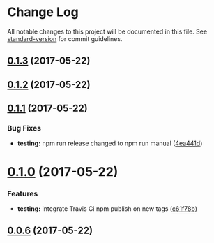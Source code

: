 # Change Log

All notable changes to this project will be documented in this file. See [standard-version](https://github.com/conventional-changelog/standard-version) for commit guidelines.

<a name="0.1.3"></a>
## [0.1.3](https://github.com/verbosejs/verbose-dashboard/compare/v0.1.2...v0.1.3) (2017-05-22)



<a name="0.1.2"></a>
## [0.1.2](https://github.com/verbosejs/verbose-dashboard/compare/v0.1.1...v0.1.2) (2017-05-22)



<a name="0.1.1"></a>
## [0.1.1](https://github.com/verbosejs/verbose-dashboard/compare/v0.1.0...v0.1.1) (2017-05-22)


### Bug Fixes

* **testing:** npm run release changed to npm run manual ([4ea441d](https://github.com/verbosejs/verbose-dashboard/commit/4ea441d))



<a name="0.1.0"></a>
# [0.1.0](https://github.com/verbosejs/verbose-dashboard/compare/v0.0.6...v0.1.0) (2017-05-22)


### Features

* **testing:** integrate Travis Ci npm publish on new tags ([c61f78b](https://github.com/verbosejs/verbose-dashboard/commit/c61f78b))



<a name="0.0.6"></a>
## [0.0.6](https://github.com/verbosejs/verbose-dashboard/compare/v0.0.5...v0.0.6) (2017-05-22)

